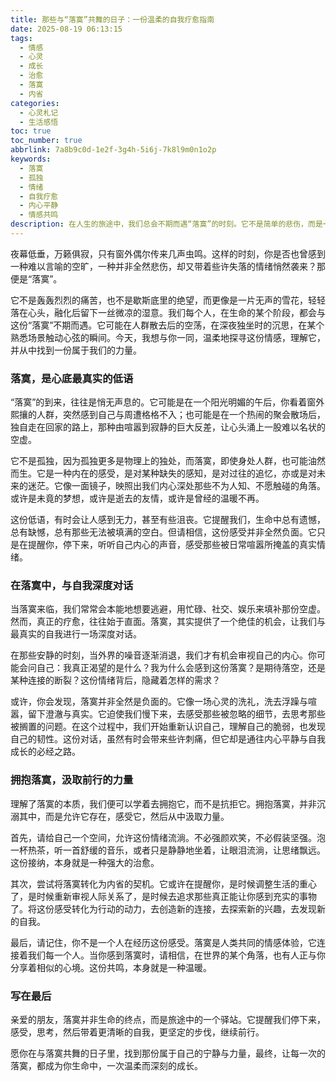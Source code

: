 ```yaml
---
title: 那些与“落寞”共舞的日子：一份温柔的自我疗愈指南
date: 2025-08-19 06:13:15
tags:
  - 情感
  - 心灵
  - 成长
  - 治愈
  - 落寞
  - 内省
categories:
  - 心灵札记
  - 生活感悟
toc: true
toc_number: true
abbrlink: 7a8b9c0d-1e2f-3g4h-5i6j-7k8l9m0n1o2p
keywords:
  - 落寞
  - 孤独
  - 情绪
  - 自我疗愈
  - 内心平静
  - 情感共鸣
description: 在人生的旅途中，我们总会不期而遇“落寞”的时刻。它不是简单的悲伤，而是一种更深沉、更安静的空旷。这篇文章将带你温柔地走进这份情绪，理解它，拥抱它，并从中汲取力量，找到属于自己的那份宁静与希望。
---
```


夜幕低垂，万籁俱寂，只有窗外偶尔传来几声虫鸣。这样的时刻，你是否也曾感到一种难以言喻的空旷，一种并非全然悲伤，却又带着些许失落的情绪悄然袭来？那便是“落寞”。

它不是轰轰烈烈的痛苦，也不是歇斯底里的绝望，而更像是一片无声的雪花，轻轻落在心头，融化后留下一丝微凉的湿意。我们每个人，在生命的某个阶段，都会与这份“落寞”不期而遇。它可能在人群散去后的空荡，在深夜独坐时的沉思，在某个熟悉场景触动心弦的瞬间。今天，我想与你一同，温柔地探寻这份情感，理解它，并从中找到一份属于我们的力量。

### 落寞，是心底最真实的低语

“落寞”的到来，往往是悄无声息的。它可能是在一个阳光明媚的午后，你看着窗外熙攘的人群，突然感到自己与周遭格格不入；也可能是在一个热闹的聚会散场后，独自走在回家的路上，那种由喧嚣到寂静的巨大反差，让心头涌上一股难以名状的空虚。

它不是孤独，因为孤独更多是物理上的独处，而落寞，即使身处人群，也可能油然而生。它是一种内在的感受，是对某种缺失的感知，是对过往的追忆，亦或是对未来的迷茫。它像一面镜子，映照出我们内心深处那些不为人知、不愿触碰的角落。或许是未竟的梦想，或许是逝去的友情，或许是曾经的温暖不再。

这份低语，有时会让人感到无力，甚至有些沮丧。它提醒我们，生命中总有遗憾，总有缺憾，总有那些无法被填满的空白。但请相信，这份感受并非全然负面。它只是在提醒你，停下来，听听自己内心的声音，感受那些被日常喧嚣所掩盖的真实情绪。

### 在落寞中，与自我深度对话

当落寞来临，我们常常会本能地想要逃避，用忙碌、社交、娱乐来填补那份空虚。然而，真正的疗愈，往往始于直面。落寞，其实提供了一个绝佳的机会，让我们与最真实的自我进行一场深度对话。

在那些安静的时刻，当外界的噪音逐渐消退，我们才有机会审视自己的内心。你可能会问自己：我真正渴望的是什么？我为什么会感到这份落寞？是期待落空，还是某种连接的断裂？这份情绪背后，隐藏着怎样的需求？

或许，你会发现，落寞并非全然是负面的。它像一场心灵的洗礼，洗去浮躁与喧嚣，留下澄澈与真实。它迫使我们慢下来，去感受那些被忽略的细节，去思考那些被搁置的问题。在这个过程中，我们开始重新认识自己，理解自己的脆弱，也发现自己的韧性。这份对话，虽然有时会带来些许刺痛，但它却是通往内心平静与自我成长的必经之路。

### 拥抱落寞，汲取前行的力量

理解了落寞的本质，我们便可以学着去拥抱它，而不是抗拒它。拥抱落寞，并非沉溺其中，而是允许它存在，感受它，然后从中汲取力量。

首先，请给自己一个空间，允许这份情绪流淌。不必强颜欢笑，不必假装坚强。泡一杯热茶，听一首舒缓的音乐，或者只是静静地坐着，让眼泪流淌，让思绪飘远。这份接纳，本身就是一种强大的治愈。

其次，尝试将落寞转化为内省的契机。它或许在提醒你，是时候调整生活的重心了，是时候重新审视人际关系了，是时候去追求那些真正能让你感到充实的事物了。将这份感受转化为行动的动力，去创造新的连接，去探索新的兴趣，去发现新的自我。

最后，请记住，你不是一个人在经历这份感受。落寞是人类共同的情感体验，它连接着我们每一个人。当你感到落寞时，请相信，在世界的某个角落，也有人正与你分享着相似的心境。这份共鸣，本身就是一种温暖。

### 写在最后

亲爱的朋友，落寞并非生命的终点，而是旅途中的一个驿站。它提醒我们停下来，感受，思考，然后带着更清晰的自我，更坚定的步伐，继续前行。

愿你在与落寞共舞的日子里，找到那份属于自己的宁静与力量，最终，让每一次的落寞，都成为你生命中，一次温柔而深刻的成长。